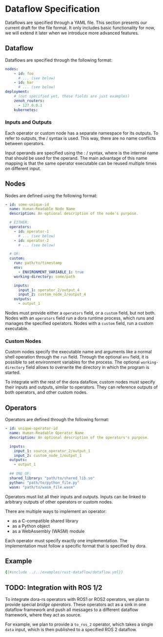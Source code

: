 # Dataflow Specification

Dataflows are specified through a YAML file. This section presents our current draft for the file format. It only includes basic functionality for now, we will extend it later when we introduce more advanced features.

## Dataflow

Dataflows are specified through the following format:

```yaml
nodes:
    - id: foo
      # ... (see below)
    - id: bar
      # ... (see below)
deployment:
    # (not specified yet, these fields are just examples)
    zenoh_routers:
      - 127.0.0.1
    kubernetes:
```

### Inputs and Outputs

Each operator or custom node has a separate namespace for its outputs. To refer to outputs, the <operator>/<output> syntax is used. This way, there are no name conflicts between operators.

Input operands are specified using the <name>: <operator>/<output> syntax, where <data> is the internal name that should be used for the operand. The main advantage of this name mapping is that the same operator executable can be reused multiple times on different input.

## Nodes

Nodes are defined using the following format:

```yaml
- id: some-unique-id
  name: Human-Readable Node Name
  description: An optional description of the node's purpose.

  # EITHER:
  operators:
    - id: operator-1
      # ... (see below)
    - id: operator-2
      # ... (see below)

  # OR:
  custom:    
    run: path/to/timestamp
    env:
      - ENVIRONMENT_VARIABLE_1: true
    working-directory: some/path

    inputs:
      input_1: operator_2/output_4
      input_2: custom_node_2/output_4
    outputs:
      - output_1
```

Nodes must provide either a `operators` field, or a `custom` field, but not both. Nodes with an `operators` field run a dora runtime process, which runs and manages the specified operators. Nodes with a `custom` field, run a custom executable.

### Custom Nodes

Custom nodes specify the executable name and arguments like a normal shell operation through the `run` field. Through the optional `env` field, it is possible to set environment variables for the process. The optional `working-directory` field allows to overwrite the directory in which the program is started.

To integrate with the rest of the dora dataflow, custom nodes must specify their inputs and outputs, similar to operators. They can reference outputs of both operators, and other custom nodes.

## Operators

Operators are defined through the following format:

```yaml
- id: unique-operator-id
  name: Human-Readable Operator Name
  description: An optional description of the operators's purpose.

  inputs:
    input_1: source_operator_2/output_1
    input_2: custom_node_1/output_1
  outputs:
    - output_1
  
  ## ONE OF:
  shared_library: "path/to/shared_lib.so"
  python: "path/to/python_file.py"
  wasm: "path/to/wasm_file.wasm"
```

Operators must list all their inputs and outputs. Inputs can be linked to arbitrary outputs of other operators or custom nodes.

There are multiple ways to implement an operator:

- as a C-compatible shared library
- as a Python object
- as a WebAssembly (WASM) module

Each operator must specify exactly one implementation. The implementation must follow a specific format that is specified by dora.

## Example

```yaml
{{#include ../../examples/rust-dataflow/dataflow.yml}}
```


## TODO: Integration with ROS 1/2

To integrate dora-rs operators with ROS1 or ROS2 operators, we plan to provide special _bridge operators_. These operators act as a sink in one dataflow framework and push all messages to a different dataflow framework, where they act as source.

For example, we plan to provide a `to_ros_2` operator, which takes a single `data` input, which is then published to a specified ROS 2 dataflow.

